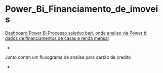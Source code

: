 # Power_Bi_Financiamento_de_imoveis

[Dashboard Power Bi Processo seletivo bari, onde analiso via Power bi dados de financiamentos de casas e renda mensal](https://app.powerbi.com/view?r=eyJrIjoiYjEwZjc0MzAtMjI1ZS00ZDhkLTgwODgtNWJjZTc3OTBiZTJiIiwidCI6Ijk2OGUzNDMwLWVlYTEtNGQxYy1hYWQ5LTA5M2NiYjIyYWQzZSJ9)

-

Junto contm um fluxograma de analise para cartão de credito

-
